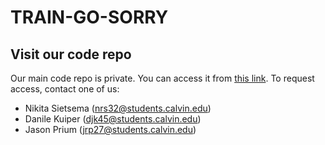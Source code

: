 # TRAIN-GO-SORRY
## Visit our code repo
Our main code repo is private. 
You can access it from [this link](https://github.com/nrs32/TRAIN-GO-SORRY).
To request access, contact one of us: 
- Nikita Sietsema (nrs32@students.calvin.edu)
- Danile Kuiper (djk45@students.calvin.edu)
- Jason Prium (jrp27@students.calvin.edu)
